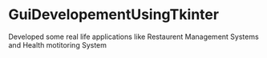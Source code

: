 # GuiDevelopementUsingTkinter
Developed some real life applications like Restaurent Management Systems and Health motitoring System
